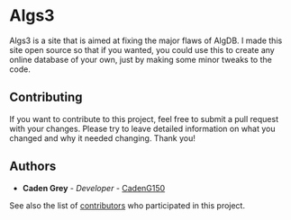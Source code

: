 # Algs3

Algs3 is a site that is aimed at fixing the major flaws of AlgDB.  I made this site open source so that if you wanted, you could use this to create any online database of your own, just by making some minor tweaks to the code.

## Contributing

If you want to contribute to this project, feel free to submit a pull request with your changes.  Please try to leave detailed information on what you changed and why it needed changing.  Thank you!

## Authors

* **Caden Grey** - *Developer* - [CadenG150](https://github.com/CadenG150)

See also the list of [contributors](https://github.com/CadenG150/ProjectPack/contributors) who participated in this project.
